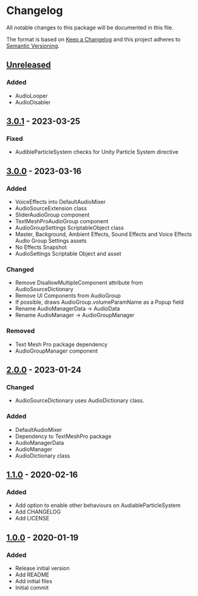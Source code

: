 # Changelog
All notable changes to this package will be documented in this file.

The format is based on [Keep a Changelog](http://keepachangelog.com/en/1.0.0/)
and this project adheres to [Semantic Versioning](http://semver.org/spec/v2.0.0.html).

## [Unreleased]
### Added
- AudioLooper
- AudioDisabler

## [3.0.1] - 2023-03-25

### Fixed
- AudibleParticleSystem checks for Unity Particle System directive

## [3.0.0] - 2023-03-16

### Added
- VoiceEffects into DefaultAudioMixer
- AudioSourceExtension class
- SliderAudioGroup component
- TextMeshProAudioGroup component
- AudioGroupSettings ScriptableObject class
- Master, Background, Ambient Effects, Sound Effects and Voice Effects Audio Group Settings assets
- No Effects Snapshot
- AudioSettings Scriptable Object and asset

### Changed
- Remove DisallowMultipleComponent attribute from AudioSourceDictionary
- Remove UI Components from AudioGroup
- If possible, draws AudioGroup.volumeParamName as a Popup field
- Rename AudioManagerData -> AudioData
- Rename AudioManager -> AudioGroupManager

### Removed
- Text Mesh Pro package dependency
- AudioGroupManager component

## [2.0.0] - 2023-01-24

### Changed
- AudioSourceDictionary uses AudioDictionary class.

### Added
- DefaultAudioMixer
- Dependency to TextMeshPro package
- AudioManagerData
- AudioManager
- AudioDictionary class

## [1.1.0] - 2020-02-16
### Added
- Add option to enable other behaviours on AudiableParticleSystem
- Add CHANGELOG
- Add LICENSE

## [1.0.0] - 2020-01-19
### Added
- Release initial version
- Add README
- Add initial files
- Initial commit

[Unreleased]: https://github.com/HyagoOliveira/Audio/compare/3.0.1...main
[3.0.1]: https://github.com/HyagoOliveira/Audio/tree/3.0.1/
[3.0.0]: https://github.com/HyagoOliveira/Audio/tree/3.0.0/
[2.0.0]: https://github.com/HyagoOliveira/Audio/tree/2.0.0/
[1.1.0]: https://github.com/HyagoOliveira/Audio/tree/1.1.0/
[1.0.0]: https://github.com/HyagoOliveira/Audio/tree/1.0.0/